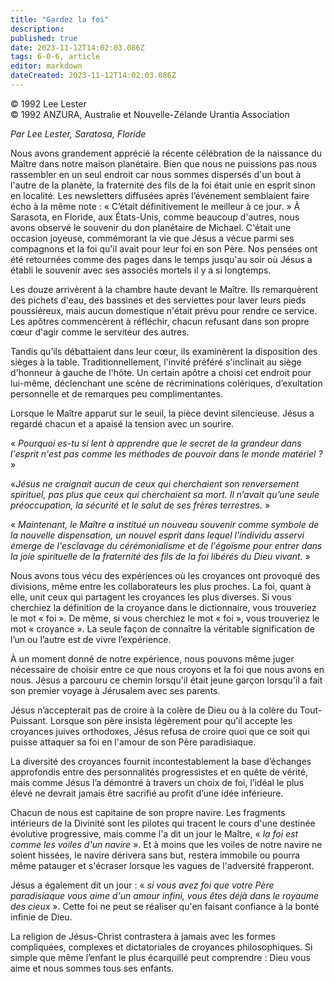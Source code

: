 ```yaml
---
title: "Gardez la foi"
description: 
published: true
date: 2023-11-12T14:02:03.086Z
tags: 6-0-6, article
editor: markdown
dateCreated: 2023-11-12T14:02:03.086Z
---
```



<p class="v-card v-sheet theme--light grey lighten-3 px-2 py-1">© 1992 Lee Lester<br>© 1992 ANZURA, Australie et Nouvelle-Zélande Urantia Association</p>


_Par Lee Lester, Saratosa, Floride_

Nous avons grandement apprécié la récente célébration de la naissance du Maître dans notre maison planétaire. Bien que nous ne puissions pas nous rassembler en un seul endroit car nous sommes dispersés d'un bout à l'autre de la planète, la fraternité des fils de la foi était unie en esprit sinon en localité. Les newsletters diffusées après l’événement semblaient faire écho à la même note : « C’était définitivement le meilleur à ce jour. » À Sarasota, en Floride, aux États-Unis, comme beaucoup d'autres, nous avons observé le souvenir du don planétaire de Michael. C'était une occasion joyeuse, commémorant la vie que Jésus a vécue parmi ses compagnons et la foi qu'il avait pour leur foi en son Père. Nos pensées ont été retournées comme des pages dans le temps jusqu'au soir où Jésus a établi le souvenir avec ses associés mortels il y a si longtemps.

Les douze arrivèrent à la chambre haute devant le Maître. Ils remarquèrent des pichets d'eau, des bassines et des serviettes pour laver leurs pieds poussiéreux, mais aucun domestique n'était prévu pour rendre ce service. Les apôtres commencèrent à réfléchir, chacun refusant dans son propre cœur d'agir comme le serviteur des autres.

Tandis qu’ils débattaient dans leur cœur, ils examinèrent la disposition des sièges à la table. Traditionnellement, l'invité préféré s'inclinait au siège d'honneur à gauche de l'hôte. Un certain apôtre a choisi cet endroit pour lui-même, déclenchant une scène de récriminations colériques, d’exultation personnelle et de remarques peu complimentantes.

Lorsque le Maître apparut sur le seuil, la pièce devint silencieuse. Jésus a regardé chacun et a apaisé la tension avec un sourire.

« _Pourquoi es-tu si lent à apprendre que le secret de la grandeur dans l'esprit n'est pas comme les méthodes de pouvoir dans le monde matériel ?_ »

«_Jésus ne craignait aucun de ceux qui cherchaient son renversement spirituel, pas plus que ceux qui cherchaient sa mort. Il n’avait qu’une seule préoccupation, la sécurité et le salut de ses frères terrestres._ »

« _Maintenant, le Maître a institué un nouveau souvenir comme symbole de la nouvelle dispensation, un nouvel esprit dans lequel l'individu asservi émerge de l'esclavage du cérémonialisme et de l'égoïsme pour entrer dans la joie spirituelle de la fraternité des fils de la foi libérés du Dieu vivant._ »

Nous avons tous vécu des expériences où les croyances ont provoqué des divisions, même entre les collaborateurs les plus proches. La foi, quant à elle, unit ceux qui partagent les croyances les plus diverses. Si vous cherchiez la définition de la croyance dans le dictionnaire, vous trouveriez le mot « foi ». De même, si vous cherchiez le mot « foi », vous trouveriez le mot « croyance ». La seule façon de connaître la véritable signification de l’un ou l’autre est de vivre l’expérience.

À un moment donné de notre expérience, nous pouvons même juger nécessaire de choisir entre ce que nous croyons et la foi que nous avons en nous. Jésus a parcouru ce chemin lorsqu'il était jeune garçon lorsqu'il a fait son premier voyage à Jérusalem avec ses parents.

Jésus n’accepterait pas de croire à la colère de Dieu ou à la colère du Tout-Puissant. Lorsque son père insista légèrement pour qu'il accepte les croyances juives orthodoxes, Jésus refusa de croire quoi que ce soit qui puisse attaquer sa foi en l'amour de son Père paradisiaque.

La diversité des croyances fournit incontestablement la base d’échanges approfondis entre des personnalités progressistes et en quête de vérité, mais comme Jésus l’a démontré à travers un choix de foi, l’idéal le plus élevé ne devrait jamais être sacrifié au profit d’une idée inférieure.

Chacun de nous est capitaine de son propre navire. Les fragments intérieurs de la Divinité sont les pilotes qui tracent le cours d'une destinée évolutive progressive, mais comme l'a dit un jour le Maître, « _la foi est comme les voiles d'un navire_ ». Et à moins que les voiles de notre navire ne soient hissées, le navire dérivera sans but, restera immobile ou pourra même patauger et s'écraser lorsque les vagues de l'adversité frapperont.

Jésus a également dit un jour : « _si vous avez foi que votre Père paradisiaque vous aime d'un amour infini, vous êtes déjà dans le royaume des cieux_ ». Cette foi ne peut se réaliser qu'en faisant confiance à la bonté infinie de Dieu.

La religion de Jésus-Christ contrastera à jamais avec les formes compliquées, complexes et dictatoriales de croyances philosophiques. Si simple que même l’enfant le plus écarquillé peut comprendre : Dieu vous aime et nous sommes tous ses enfants.

